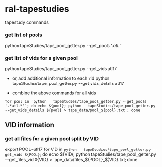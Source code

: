 # ral-tapestudies
tapestudy commands

### get list of pools
python tapeStudies/tape_pool_getter.py --get_pools '.*atl.*'

### get list of vids for a given pool
python   tapeStudies/tape_pool_getter.py --get_vids atl17
 - or, add additional information to each vid
python   tapeStudies/tape_pool_getter.py --get_vids_details atl17

- combine the above commands for all vids
```
for pool in `python   tapeStudies/tape_pool_getter.py --get_pools '.*atl.*'`; do echo ${pool}; python   tapeStudies/tape_pool_getter.py --get_vids_details ${pool} > tape_data/pool_${pool}.txt ; done 
```

## VID information
### get all files for a given pool split by VID 
export POOL=atl17
for VID in `python   tapeStudies/tape_pool_getter.py --get_vids ${POOL}`; do echo ${VID}; python   tapeStudies/tape_pool_getter.py --get_files_vid ${VID} > tape_data/files_${POOL}_${VID}.txt; done 




